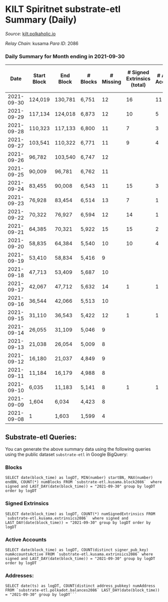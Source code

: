 # KILT Spiritnet substrate-etl Summary (Daily)

_Source_: [kilt.polkaholic.io](https://kilt.polkaholic.io)

*Relay Chain*: kusama
*Para ID*: 2086



### Daily Summary for Month ending in 2021-09-30


| Date | Start Block | End Block | # Blocks | # Missing | # Signed Extrinsics (total) | # Active Accounts | # Addresses with Balances | # Events | # Transfers | # XCM Transfers In | # XCM Transfers Out |
| ---- | ----------- | --------- | -------- | --------- | --------------------------- | ----------------- | ------------------------- | -------- | ----------- | ------------------ | ------------------- |
| 2021-09-30 | 124,019 | 130,781 | 6,751 | 12 | 16 | 11 |  | 23,811 | 1 ($940,959) |   |   |
| 2021-09-29 | 117,134 | 124,018 | 6,873 | 12 | 10 | 5 |  | 22,437 |   |   |   |
| 2021-09-28 | 110,323 | 117,133 | 6,800 | 11 | 7 | 3 |  | 20,823 |   |   |   |
| 2021-09-27 | 103,541 | 110,322 | 6,771 | 11 | 9 | 4 |  | 20,838 | 6 ($2,194,947) |   |   |
| 2021-09-26 | 96,782 | 103,540 | 6,747 | 12 |  |  |  | 20,652 |   |   |   |
| 2021-09-25 | 90,009 | 96,781 | 6,762 | 11 |  |  |  | 20,717 |   |   |   |
| 2021-09-24 | 83,455 | 90,008 | 6,543 | 11 | 15 | 3 |  | 20,013 | 5 ($27,722,233) |   |   |
| 2021-09-23 | 76,928 | 83,454 | 6,514 | 13 | 7 | 1 |  | 19,620 |   |   |   |
| 2021-09-22 | 70,322 | 76,927 | 6,594 | 12 | 14 | 1 |  | 20,223 |   |   |   |
| 2021-09-21 | 64,385 | 70,321 | 5,922 | 15 | 15 | 2 |  | 18,084 |   |   |   |
| 2021-09-20 | 58,835 | 64,384 | 5,540 | 10 | 10 | 4 |  | 16,651 | 2 ($2,456,072) |   |   |
| 2021-09-19 | 53,410 | 58,834 | 5,416 | 9 |  |  |  | 16,248 |   |   |   |
| 2021-09-18 | 47,713 | 53,409 | 5,687 | 10 |  |  |  | 17,061 |   |   |   |
| 2021-09-17 | 42,067 | 47,712 | 5,632 | 14 | 1 | 1 |  | 16,898 |   |   |   |
| 2021-09-16 | 36,544 | 42,066 | 5,513 | 10 |  |  |  | 16,539 |   |   |   |
| 2021-09-15 | 31,110 | 36,543 | 5,422 | 12 | 1 | 1 |  | 16,268 |   |   |   |
| 2021-09-14 | 26,055 | 31,109 | 5,046 | 9 |  |  |  | 15,138 |   |   |   |
| 2021-09-13 | 21,038 | 26,054 | 5,009 | 8 |  |  |  | 15,027 |   |   |   |
| 2021-09-12 | 16,180 | 21,037 | 4,849 | 9 |  |  |  | 14,547 |   |   |   |
| 2021-09-11 | 11,184 | 16,179 | 4,988 | 8 |  |  |  | 14,964 |   |   |   |
| 2021-09-10 | 6,035 | 11,183 | 5,141 | 8 | 1 | 1 |  | 15,424 |   |   |   |
| 2021-09-09 | 1,604 | 6,034 | 4,423 | 8 |  |  |  | 13,269 |   |   |   |
| 2021-09-08 | 1 | 1,603 | 1,599 | 4 |  |  |  | 4,797 |   |   |   |

## Substrate-etl Queries:
You can generate the above summary data using the following queries using the public dataset `substrate-etl` in Google BigQuery:


### Blocks
```
SELECT date(block_time) as logDT, MIN(number) startBN, MAX(number) endBN, COUNT(*) numBlocks FROM `substrate-etl.kusama.block2086`  where signed and LAST_DAY(date(block_time)) = "2021-09-30" group by logDT order by logDT
```


### Signed Extrinsics
```
SELECT date(block_time) as logDT, COUNT(*) numSignedExtrinsics FROM `substrate-etl.kusama.extrinsics2086`  where signed and LAST_DAY(date(block_time)) = "2021-09-30" group by logDT order by logDT
```


### Active Accounts
```
SELECT date(block_time) as logDT, COUNT(distinct signer_pub_key) numAccountsActive FROM `substrate-etl.kusama.extrinsics2086` where signed and LAST_DAY(date(block_time)) = "2021-09-30" group by logDT order by logDT
```


### Addresses:
```
SELECT date(ts) as logDT, COUNT(distinct address_pubkey) numAddress FROM `substrate-etl.polkadot.balances2086` LAST_DAY(date(block_time)) = "2021-09-30" group by logDT```

